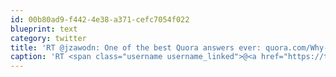```yaml
---
id: 00b80ad9-f442-4e38-a371-cefc7054f022
blueprint: text
category: twitter
title: 'RT @jzawodn: One of the best Quora answers ever: quora.com/Why-are-softwa…'
caption: 'RT <span class="username username_linked">@<a href="https://twitter.com/jzawodn" title="Jeremy Zawodny">jzawodn</a></span>: One of the best Quora answers ever: <a href="http://www.quora.com/Why-are-software-development-task-estimations-regularly-off-by-a-factor-of-2-3/answer/Michael-Wolfe?srid=kw" title="http://www.quora.com/Why-are-software-development-task-estimations-regularly-off-by-a-factor-of-2-3/answer/Michael-Wolfe?srid=kw" class="link link_untco">quora.com/Why-are-softwa…</a>'
---
```

